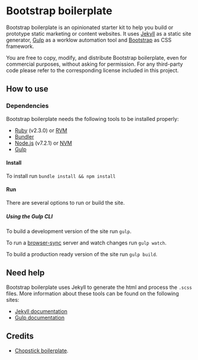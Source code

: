 # Bootstrap boilerplate

Bootstrap boilerplate is an opinionated starter kit to help you build or prototype static marketing or content websites. It uses [Jekyll](http://jekyllrb.com/) as a static site generator, [Gulp](http://gulpjs.com/) as a worklow automation tool and [Bootstrap](https://github.com/twbs/bootstrap) as CSS framework.

You are free to copy, modify, and distribute Bootstrap boilerplate, even for commercial purposes, without asking for permission. For any third-party code please refer to the corresponding license included in this project.

## How to use

### Dependencies
Bootstrap boilerplate needs the following tools to be installed properly:
- [Ruby](https://www.ruby-lang.org/en/) (v2.3.0) or [RVM](https://rvm.io/)
- [Bundler](https://bundler.io/)
- [Node.js](https://nodejs.org/en/) (v7.2.1) or [NVM](https://github.com/creationix/nvm)
- [Gulp](http://gulpjs.com/)

#### Install
To install run `bundle install && npm install`

#### Run
There are several options to run or build the site.

##### Using the Gulp CLI
To build a development version of the site run `gulp`.

To run a [browser-sync](https://www.browsersync.io/) server and watch changes run `gulp watch`.

To build a production ready version of the site run `gulp build`.

## Need help
Bootstrap boilerplate uses Jekyll to generate the html and process the `.scss` files. More information about these tools can be found on the following sites:
- [Jekyll documentation](http://jekyllrb.com/docs/home/)
- [Gulp documentation](https://github.com/gulpjs/gulp/blob/master/docs/getting-started.md)

## Credits
- [Chopstick boilerplate](https://github.com/getchopstick/chopstick-boilerplate/).
